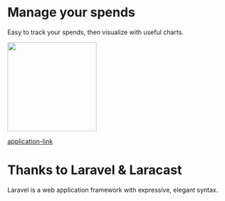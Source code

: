 # Manage your spends

Easy to track your spends, then visualize with useful charts.

<img src="http://hoanganh25991.github.io/images/embe-spends-2016-07-21_115411.png" width="200"/>

[application-link](https://tinker.press/embe-spends)

# Thanks to Laravel & Laracast

Laravel is a web application framework with expressive, elegant syntax.

